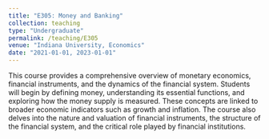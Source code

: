 ```yaml
---
title: "E305: Money and Banking"
collection: teaching
type: "Undergraduate"
permalink: /teaching/E305
venue: "Indiana University, Economics"
date: "2021-01-01, 2023-01-01"
---
```


This course provides a comprehensive overview of monetary economics, financial instruments, and the dynamics of the financial system. Students will begin by defining money, understanding its essential functions, and exploring how the money supply is measured. These concepts are linked to broader economic indicators such as growth and inflation. The course also delves into the nature and valuation of financial instruments, the structure of the financial system, and the critical role played by financial institutions.
